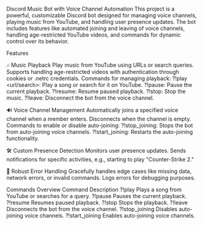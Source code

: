 Discord Music Bot with Voice Channel Automation
This project is a powerful, customizable Discord bot designed for managing voice channels, playing music from YouTube, and handling user presence updates. The bot includes features like automated joining and leaving of voice channels, handling age-restricted YouTube videos, and commands for dynamic control over its behavior.

Features

🎶 Music Playback
Play music from YouTube using URLs or search queries.
Supports handling age-restricted videos with authentication through cookies or .netrc credentials.
Commands for managing playback:
?!play <url/search>: Play a song or search for it on YouTube.
?!pause: Pause the current playback.
?!resume: Resume paused playback.
?!stop: Stop the music.
?!leave: Disconnect the bot from the voice channel.

🔊 Voice Channel Management
Automatically joins a specified voice channel when a member enters.
Disconnects when the channel is empty.
Commands to enable or disable auto-joining:
?!stop_joining: Stops the bot from auto-joining voice channels.
?!start_joining: Restarts the auto-joining functionality.

🛠️ Custom Presence Detection
Monitors user presence updates.
Sends notifications for specific activities, e.g., starting to play "Counter-Strike 2."

📜 Robust Error Handling
Gracefully handles edge cases like missing data, network errors, or invalid commands.
Logs errors for debugging purposes.


Commands Overview
Command	Description
?!play <url>	Plays a song from YouTube or searches for a query.
?!pause	Pauses the current playback.
?!resume	Resumes paused playback.
?!stop	Stops the playback.
?!leave	Disconnects the bot from the voice channel.
?!stop_joining	Disables auto-joining voice channels.
?!start_joining	Enables auto-joining voice channels.
